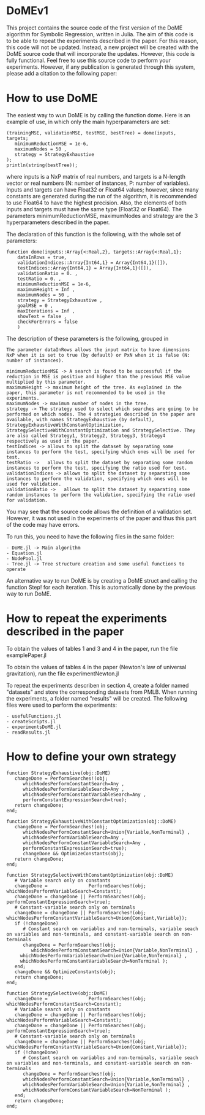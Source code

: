 # DoMEv1

This project contains the source code of the first version of the DoME algorithm for Symbolic Regression, written in Julia. The aim of this code is to be able to repeat the experiments described in the paper. For this reason, this code will not be updated. Instead, a new project will be created with the DoME source code that will incorporate the updates. However, this code is fully functional. Feel free to use this source code to perform your experiments. However, if any publication is generated through this system, please add a citation to the following paper:

# How to use DoME

The easiest way to wun DoME is by calling the function dome. Here is an example of use, in which only the main hyperparameters are set:

	(trainingMSE, validationMSE, testMSE, bestTree) = dome(inputs, targets;
	   minimumReductionMSE = 1e-6,
	   maximumNodes = 50 ,
	   strategy = StrategyExhaustive
	);
	println(string(bestTree));

where inputs is a NxP matrix of real numbers, and targets is a N-length vector or real numbers (N: number of instances, P: number of variables). Inputs and targets can have Float32 or Float64 values; however, since many constants are generated during the run of the algorithm, it is recommended to use Float64 to have the highest precision. Also, the elements of both inputs and targets must have the same type (Float32 or Float64). The parameters minimumReductionMSE, maximumNodes and strategy are the 3 hyperparameters described in the paper.

The declaration of this function is the following, with the whole set of parameters:

	function dome(inputs::Array{<:Real,2}, targets::Array{<:Real,1};
	    dataInRows = true,
	    validationIndices::Array{Int64,1} = Array{Int64,1}([]),
	    testIndices::Array{Int64,1} = Array{Int64,1}([]),
	    validationRatio = 0. ,
	    testRatio = 0. ,
	    minimumReductionMSE = 1e-6,
	    maximumHeight = Inf ,
	    maximumNodes = 50 ,
	    strategy = StrategyExhaustive ,
	    goalMSE = 0 ,
	    maxIterations = Inf ,
	    showText = false ,
	    checkForErrors = false
	    )

The description of these parameters is the following, grouped in

	The parameter dataInRows allows the input matrix to have dimensions NxP when it is set to true (by default) or PxN when it is false (N: number of instances).

	minimumReductionMSE -> A search is found to be successful if the reduction in MSE is positive and higher than the previous MSE value multiplied by this parameter.
	maximumHeight -> maximum height of the tree. As explained in the paper, this parameter is not recommended to be used in the experiments.
	maximumNodes -> maximum number of nodes in the tree.
	strategy -> The strategy used to select which searches are going to be performed on which nodes. The 4 strategies described in the paper are available, with names StrategyExhaustive (by default), StrategyExhaustiveWithConstantOptimization, StrategySelectiveWithConstantOptimization and StrategySelective. They are also called Strategy1, Strategy2, Strategy3, Strategy4 respectively as used in the paper.
	testIndices -> allows to split the dataset by separating some instances to perform the test, specifying which ones will be used for test.
	testRatio ->   allows to split the dataset by separating some random instances to perform the test, specifying the ratio used for test.
	validationIndices -> allows to split the dataset by separating some instances to perform the validation, specifying which ones will be used for validation.
	validationRatio ->   allows to split the dataset by separating some random instances to perform the validation, specifying the ratio used for validation.

You may see that the source code allows the definition of a validation set. However, it was not used in the experiments of the paper and thus this part of the code may have errors.

To run this, you need to have the following files in the same folder:

	- DoME.jl -> Main algorithm
	- Equation.jl
	- NodePool.jl
	- Tree.jl -> Tree structure creation and some useful functions to operate

An alternative way to run DoME is by creating a DoME struct and calling the function Step! for each iteration. This is automatically done by the previous way to run DoME.

# How to repeat the experiments described in the paper

To obtain the values of tables 1 and 3 and 4 in the paper, run the file examplePaper.jl

To obtain the values of tables 4 in the paper (Newton's law of universal gravitation), run the file experimentNewton.jl

To repeat the experiments describen in section 4, create a folder named "datasets" and store the corresponding datasets from PMLB. When running the experiments, a folder named "results" will be created. The following files were used to perform the experiments:

	- usefulFunctions.jl
	- createScripts.jl
	- experimentsDoME.jl
	- readResults.jl

# How to define your own strategy

	function StrategyExhaustive(obj::DoME)
	   changeDone = PerformSearches!(obj;
	      whichNodesPerformConstantSearch=Any ,
	      whichNodesPerformVariableSearch=Any ,
	      whichNodesPerformConstantVariableSearch=Any ,
	      performConstantExpressionSearch=true);
	   return changeDone;
	end;

	function StrategyExhaustiveWithConstantOptimization(obj::DoME)
	   changeDone = PerformSearches!(obj;
	      whichNodesPerformConstantSearch=Union{Variable,NonTerminal} ,
	      whichNodesPerformVariableSearch=Any ,
	      whichNodesPerformConstantVariableSearch=Any ,
	      performConstantExpressionSearch=true);
	      changeDone && OptimizeConstants(obj);
	   return changeDone;
	end;

	function StrategySelectiveWithConstantOptimization(obj::DoME)
	   # Variable search only on constants
	   changeDone =               PerformSearches!(obj; whichNodesPerformVariableSearch=Constant);
	   changeDone = changeDone || PerformSearches!(obj; performConstantExpressionSearch=true);
	   # Constant-variable search only on terminals
	   changeDone = changeDone || PerformSearches!(obj; whichNodesPerformConstantVariableSearch=Union{Constant,Variable});
	   if (!changeDone)
	      # Constant search on variables and non-terminals, variable seach on variables and non-terminals, and constant-variable search on non-terminals
	      changeDone = PerformSearches!(obj;
	         whichNodesPerformConstantSearch=Union{Variable,NonTerminal} ,
		 whichNodesPerformVariableSearch=Union{Variable,NonTerminal} ,
		 whichNodesPerformConstantVariableSearch=NonTerminal );
	   end;
	   changeDone && OptimizeConstants(obj);
	   return changeDone;
	end;

	function StrategySelective(obj::DoME)
	   changeDone =               PerformSearches!(obj; whichNodesPerformConstantSearch=Constant);
	   # Variable search only on constants
	   changeDone = changeDone || PerformSearches!(obj; whichNodesPerformVariableSearch=Constant);
	   changeDone = changeDone || PerformSearches!(obj; performConstantExpressionSearch=true);
	   # Constant-variable search only on terminals
	   changeDone = changeDone || PerformSearches!(obj; whichNodesPerformConstantVariableSearch=Union{Constant,Variable});
	   if (!changeDone)
	      # Constant search on variables and non-terminals, variable seach on variables and non-terminals, and constant-variable search on non-terminals
	      changeDone = PerformSearches!(obj;
	      whichNodesPerformConstantSearch=Union{Variable,NonTerminal} ,
	      whichNodesPerformVariableSearch=Union{Variable,NonTerminal} ,
	      whichNodesPerformConstantVariableSearch=NonTerminal );
	   end;
	   return changeDone;
	end;


